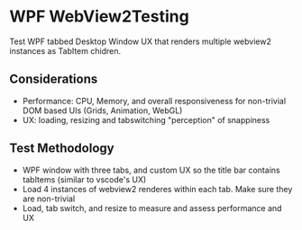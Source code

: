 # WPF WebView2Testing
Test WPF tabbed Desktop Window UX that renders multiple webview2 instances as TabItem chidren.

## Considerations
  - Performance: CPU, Memory, and overall responsiveness for non-trivial DOM based UIs (Grids, Animation, WebGL)
  - UX: loading, resizing and tabswitching "perception" of snappiness


## Test Methodology
  - WPF window with three tabs, and custom UX so the title bar contains tabItems (similar to vscode's UX)
  - Load 4 instances of webview2 renderes within each tab. Make sure they are non-trivial
  - Load, tab switch, and resize to measure and assess performance and UX

